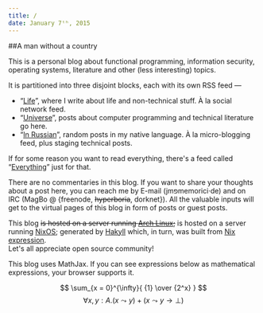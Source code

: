 ```yaml
---
title: /
date: January 7ᵗʰ, 2015
---
```


##A man without a country

This is a personal blog about functional programming, information security, operating systems,
literature and other (less interesting) topics.

It is partitioned into three disjoint blocks, each with its own RSS feed —

 + “[Life](/life.html)”, where I write about life and non-technical stuff. À la social network feed.
 + “[Universe](/universe.html)”, posts about computer programming and technical literature go here.
 + “[In Russian](/ru.html)”, random posts in my native language. À la micro-blogging feed, plus 
   staging technical posts.

If for some reason you want to read everything, there's a feed called “[Everything](/archive.html)” 
just for that.

There are no commentaries in this blog. If you want to share your thoughts about a post here, 
you can reach me by E-mail (jmפmemorici·de) and on IRC (MagBo @ {freenode, ~~hyperboria~~, dorknet}).
All the valuable inputs will get to the virtual pages of this blog in form of posts or guest posts.

This blog ~~is hosted on a server running [Arch Linux](https://www.archlinux.org/);~~
is hosted on a server running [NixOS](http://nixos.org);
generated by [Hakyll](http://jaspervdj.be/hakyll) which, in turn, was 
built from [Nix expression](https://github.com/NixOS/nixpkgs/blob/master/pkgs/development/libraries/haskell/hakyll/default.nix).  
Let's all appreciate open source community!

This blog uses MathJax. If you can see expressions below as mathematical expressions, your browser supports it.

$$ \sum_{x = 0}^{\infty}{ {1} \over {2^x} } $$
$$ \forall x, y : A . (x \leadsto y) + (x \leadsto y \rightarrow \bot) $$
